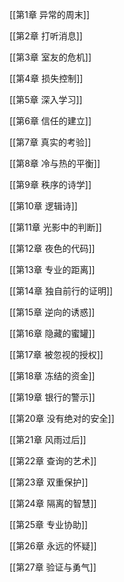 [[第1章 异常的周末]]

[[第2章 打听消息]]

[[第3章 室友的危机]]

[[第4章 损失控制]]

[[第5章 深入学习]]

[[第6章 信任的建立]]

[[第7章 真实的考验]]

[[第8章 冷与热的平衡]]

[[第9章 秩序的诗学]]

[[第10章 逻辑诗]]

[[第11章 光影中的判断]]

[[第12章 夜色的代码]]

[[第13章 专业的距离]]

[[第14章 独自前行的证明]]

[[第15章 逆向的诱惑]]

[[第16章 隐藏的蜜罐]]

[[第17章 被忽视的授权]]

[[第18章 冻结的资金]]

[[第19章  银行的警示]]

[[第20章 没有绝对的安全]]

[[第21章 风雨过后]]

[[第22章 查询的艺术]]

[[第23章 双重保护]]

[[第24章 隔离的智慧]]

[[第25章 专业协助]]

[[第26章 永远的怀疑]]

[[第27章 验证与勇气]]


